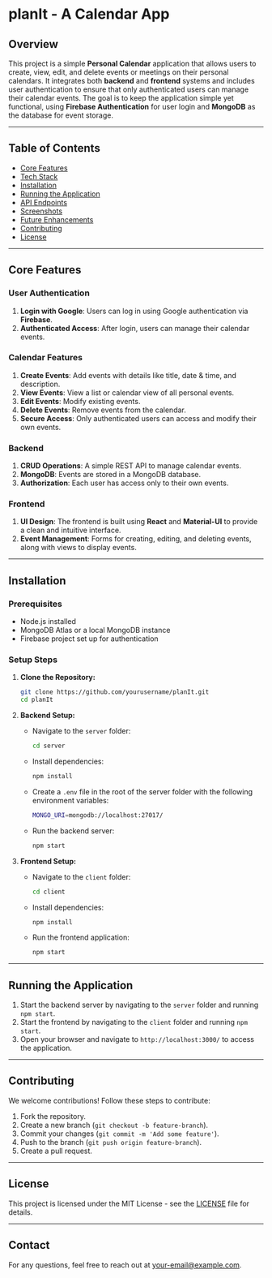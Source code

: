 # planIt - A Calendar App

## Overview

This project is a simple **Personal Calendar** application that allows users to create, view, edit, and delete events or meetings on their personal calendars. It integrates both **backend** and **frontend** systems and includes user authentication to ensure that only authenticated users can manage their calendar events. The goal is to keep the application simple yet functional, using **Firebase Authentication** for user login and **MongoDB** as the database for event storage.

---

## Table of Contents
- [Core Features](#core-features)
- [Tech Stack](#tech-stack)
- [Installation](#installation)
- [Running the Application](#running-the-application)
- [API Endpoints](#api-endpoints)
- [Screenshots](#screenshots)
- [Future Enhancements](#future-enhancements)
- [Contributing](#contributing)
- [License](#license)

---

## Core Features

### User Authentication
1. **Login with Google**: Users can log in using Google authentication via **Firebase**.
2. **Authenticated Access**: After login, users can manage their calendar events.

### Calendar Features
1. **Create Events**: Add events with details like title, date & time, and description.
2. **View Events**: View a list or calendar view of all personal events.
3. **Edit Events**: Modify existing events.
4. **Delete Events**: Remove events from the calendar.
5. **Secure Access**: Only authenticated users can access and modify their own events.

### Backend
1. **CRUD Operations**: A simple REST API to manage calendar events.
2. **MongoDB**: Events are stored in a MongoDB database.
3. **Authorization**: Each user has access only to their own events.

### Frontend
1. **UI Design**: The frontend is built using **React** and **Material-UI** to provide a clean and intuitive interface.
2. **Event Management**: Forms for creating, editing, and deleting events, along with views to display events.

---

## Installation

### Prerequisites
- Node.js installed
- MongoDB Atlas or a local MongoDB instance
- Firebase project set up for authentication

### Setup Steps

1. **Clone the Repository:**
   ```bash
   git clone https://github.com/yourusername/planIt.git
   cd planIt
   ```

2. **Backend Setup:**
   - Navigate to the `server` folder:
     ```bash
     cd server
     ```
   - Install dependencies:
     ```bash
     npm install
     ```
   - Create a `.env` file in the root of the server folder with the following environment variables:
     ```bash
     MONGO_URI=mongodb://localhost:27017/
     ```
   - Run the backend server:
     ```bash
     npm start
     ```

3. **Frontend Setup:**
   - Navigate to the `client` folder:
     ```bash
     cd client
     ```
   - Install dependencies:
     ```bash
     npm install
     ```
   - Run the frontend application:
     ```bash
     npm start
     ```

---

## Running the Application

1. Start the backend server by navigating to the `server` folder and running `npm start`.
2. Start the frontend by navigating to the `client` folder and running `npm start`.
3. Open your browser and navigate to `http://localhost:3000/` to access the application.

---

## Contributing

We welcome contributions! Follow these steps to contribute:

1. Fork the repository.
2. Create a new branch (`git checkout -b feature-branch`).
3. Commit your changes (`git commit -m 'Add some feature'`).
4. Push to the branch (`git push origin feature-branch`).
5. Create a pull request.

---

## License

This project is licensed under the MIT License - see the [LICENSE](LICENSE) file for details.

---

## Contact

For any questions, feel free to reach out at [your-email@example.com](mailto:sranjan.social@gmail.com).
